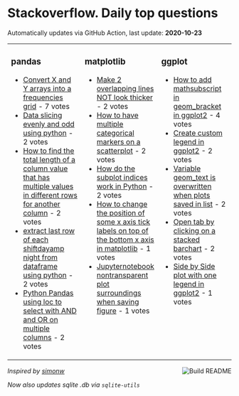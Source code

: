 # Stackoverflow. Daily top questions 

Automatically updates via GitHub Action, last update: **<!-- date starts -->2020-10-23<!-- date ends -->**


<table><tr><td valign="top" width="33%">

### pandas
<!-- pandas starts -->
* [Convert X and Y arrays into a frequencies grid](https://stackoverflow.com/questions/64503929/convert-x-and-y-arrays-into-a-frequencies-grid) - 7 votes
* [Data slicing evenly and odd using python](https://stackoverflow.com/questions/64502850/data-slicing-evenly-and-odd-using-python) - 2 votes
* [How to find the total length of a column value that has multiple values in different rows for another column](https://stackoverflow.com/questions/64495124/how-to-find-the-total-length-of-a-column-value-that-has-multiple-values-in-diffe) - 2 votes
* [extract last row of each shiftdayamp night from dataframe using python](https://stackoverflow.com/questions/64495464/extract-last-row-of-each-shiftday-night-from-dataframe-using-python) - 2 votes
* [Python Pandas  using loc to select with AND and OR on multiple columns](https://stackoverflow.com/questions/64492454/python-pandas-using-loc-to-select-with-and-and-or-on-multiple-columns) - 2 votes
<!-- pandas ends -->
</td><td valign="top" width="34%">


### matplotlib
<!-- matplotlib starts -->
* [Make 2 overlapping lines NOT look thicker](https://stackoverflow.com/questions/64507732/make-2-overlapping-lines-not-look-thicker) - 2 votes
* [How to have multiple categorical markers on a scatterplot](https://stackoverflow.com/questions/64504299/how-to-have-multiple-categorical-markers-on-a-scatterplot) - 2 votes
* [How do the subplot indices work in Python](https://stackoverflow.com/questions/64493821/how-do-the-subplot-indices-work-in-python) - 2 votes
* [How to change the position of some x axis tick labels on top of the bottom x axis in matplotlib](https://stackoverflow.com/questions/64500061/how-to-change-the-position-of-some-x-axis-tick-labels-on-top-of-the-bottom-x-axi) - 1 votes
* [Jupyternotebook nontransparent plot surroundings when saving figure](https://stackoverflow.com/questions/64496699/jupyter-notebook-non-transparent-plot-surroundings-when-saving-figure) - 1 votes
<!-- matplotlib ends -->
</td><td valign="top" width="34%">


### ggplot
<!-- ggplot2 starts -->
* [How to add mathsubscript in geom_bracket in ggplot2](https://stackoverflow.com/questions/64500133/how-to-add-math-subscript-in-geom-bracket-in-ggplot2) - 4 votes
* [Create custom legend in ggplot2](https://stackoverflow.com/questions/64496037/create-custom-legend-in-ggplot2) - 2 votes
* [Variable geom_text is overwritten when plots saved in list](https://stackoverflow.com/questions/64496048/variable-geom-text-is-overwritten-when-plots-saved-in-list) - 2 votes
* [Open tab by clicking on a stacked barchart](https://stackoverflow.com/questions/64502622/open-tab-by-clicking-on-a-stacked-barchart) - 2 votes
* [Side by Side plot with one legend in ggplot2](https://stackoverflow.com/questions/64501733/side-by-side-plot-with-one-legend-in-ggplot2) - 1 votes
<!-- ggplot2 ends -->
</td></tr></table>

<a href="https://github.com/hp0404/hp0404/actions"><img src="https://github.com/hp0404/hp0404/workflows/Build%20README/badge.svg" align="right" alt="Build README"></a> <p>*Inspired by  [simonw](https://github.com/simonw/simonw)*</p> <p> *Now also updates sqlite .db via `sqlite-utils`* </p>

